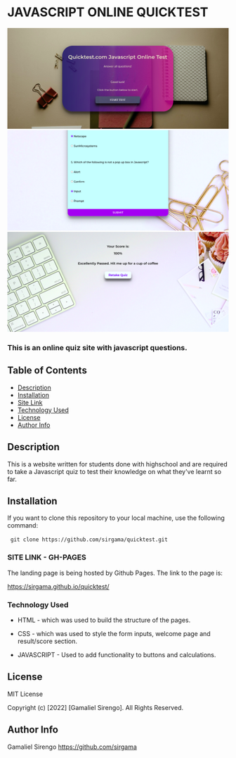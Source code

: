 # JAVASCRIPT ONLINE QUICKTEST
<img  src="./images/mainpage.png">
<img  src="./images/questionspage.png">
<img  src="./images/results.png">
 
### This is an online quiz site with javascript questions.

## Table of Contents

+ [Description](#description)
+ [Installation](#installation)
+ [Site Link](#sitelink)
+ [Technology Used](#technology-used)
+ [License](#license)
+ [Author Info](#author-Info)

## Description
<p>This is a website written for students done with highschool and are required to take a Javascript quiz to test their knowledge on what they've learnt so far.</p>

## Installation
<p>If you want to clone this repository to your local machine, use the following command: </p>
<code> git clone https://github.com/sirgama/quicktest.git</code>



### SITE LINK - GH-PAGES
The landing page is being hosted by Github Pages. The link to the page is:

<a href="https://sirgama.github.io/quicktest/">https://sirgama.github.io/quicktest/</a>

### Technology Used
* HTML - which was used to build the structure of the pages.

* CSS - which was used to style the form inputs, welcome page and result/score section.

* JAVASCRIPT - Used to add functionality to buttons and calculations.


## License

MIT License

Copyright (c) [2022] [Gamaliel Sirengo]. All Rights Reserved.



## Author Info

Gamaliel Sirengo 
https://github.com/sirgama